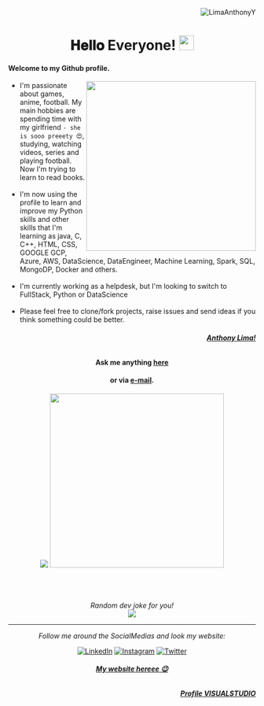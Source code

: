 <div align="center">
 
  <p align="right"> <img src="https://komarev.com/ghpvc/?username=LimaAnthonyY&color=brightgreen" alt="LimaAnthonyY" /></p> 
  <H1> 𝐇𝐞𝐥𝐥𝐨 Everyone! <img src="https://media.tenor.com/SNL9_xhZl9oAAAAi/waving-hand-joypixels.gif" width="30"> </H1> 
</div>



#### Welcome to my Github profile.  

<a href="https://www.linkedin.com/in/limaanthonyy/"><img align="right" src="https://media.licdn.com/dms/image/v2/D4D03AQFQm7O7ZSMtnw/profile-displayphoto-shrink_800_800/B4DZOYIVeRHUAg-/0/1733424219375?e=1739404800&v=beta&t=c-W6H4suL7NzDb8tpNpX1FnhUqjugqALUg-lmL158dg" widht="345" height="345"></a>

- I'm passionate about games, anime, football. My main hobbies are spending time with my girlfriend `- she is sooo preeety 😍`, studying, watching videos, series and playing football. Now I'm trying to learn to read books.<br><br>
- I'm now using the profile to learn and improve my Python skills and other skills that I'm learning as java, C, C++, HTML, CSS, GOOGLE GCP, Azure, AWS, DataScience, DataEngineer, Machine Learning, Spark, SQL, MongoDP, Docker and others.<br><br>
- I'm currently working as a helpdesk, but I'm looking to switch to FullStack, Python or DataScience<br><br>
- Please feel free to clone/fork projects, raise issues and send ideas if you think something could be better.

###### <p align="right"><a href="https://www.linkedin.com/in/limaanthonyy/"><b>Anthony Lima!</b></a></p>

<div align="center">
 
#### Ask me anything <a href="https://github.com/LimaAnthonyY/LimaAnthonyY/issues/new"><b>here</b></a>
#### or via <a href="mailto:ahy.lm09x2@gmail.com"><b>e-mail</b></a>.

</div>


<div align="center">
 <div flex-direction: row;> 
  <img src="https://github-readme-stats.vercel.app/api?username=LimaAnthonyY&show_icons=true&theme=tokyonight&count_private=true"  >
  
  <img src="https://github-readme-stats.vercel.app/api/top-langs/?username=LimaAnthonyY&theme=tokyonight&layout=compact&hide_langs_below=1" width="354" >
  
 </div>
<br>

<br><br>
<i>Random dev joke for you!</i><br>
<img align="center" src="https://readme-jokes.vercel.app/api?theme=tokyonight" >

-----------------------------------------------------------------------------------------------------------------------------------------------------

<i>Follow me around the SocialMedias and look my website:</i><br>




<a href="https://www.linkedin.com/in/limaanthonyy/" target="_blank"><img src="https://img.shields.io/badge/LinkedIn-%230077B5.svg?&style=flat-square&logo=linkedin&logoColor=white" alt="LinkedIn"></a>
<a href="https://www.instagram.com/LimaAnthonyY/" target="_blank"><img src="https://img.shields.io/badge/Instagram-%23E4405F.svg?&style=flat-square&logo=instagram&logoColor=white" alt="Instagram"></a>
<a href="https://twitter.com/lm09x2" target="_blank"><img src="https://img.shields.io/badge/Twitter-%231DA1F2.svg?&style=flat-square&logo=twitter&logoColor=white" alt="Twitter"></a>
<!---<a href="https://open.spotify.com/user/" target="_blank"><img src="https://img.shields.io/badge/Spotify-%231ED760.svg?&style=flat-square&logo=spotify&logoColor=white" alt="Spotify"></a>
<a href="https://dev.to/" target="_blank"><img src="https://img.shields.io/badge/DEV-%230A0A0A.svg?&style=flat-square&logo=DEV.to&logoColor=white" alt="DEV.to"></a> --->
###### <a href="https://limaanthonyy.github.io/sitePortfolio"><b>My website hereee 😉</b></a>
###### <p align="right"><a href="https://vscode.dev/profile/github/17ffc3bbec5be45d72d250f0bf6eb074"><b>Profile VISUALSTUDIO</b></a></p>
</div>
